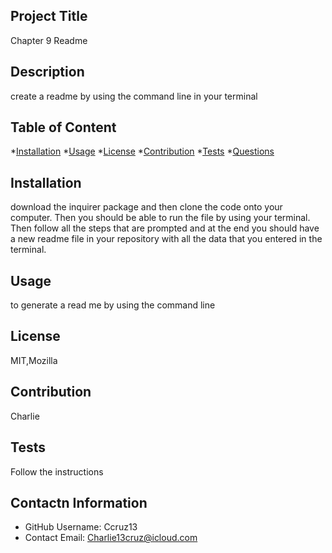 
## Project Title
Chapter 9 Readme

## Description
create a readme by using the command line in your terminal

## Table of Content
*[Installation](#Installation)
*[Usage](#Usage)
*[License](#License)
*[Contribution](#Contribution)
*[Tests](#Tests)
*[Questions](#Contact-Information)

## Installation
download the inquirer package and then clone the code onto your computer. Then you should be able to run the file by using your terminal. Then follow all the steps that are prompted and at the end you should have a new readme file in your repository with all the data that you entered in the terminal. 

## Usage
to generate a read me by using the command line

## License
MIT,Mozilla

## Contribution
Charlie

## Tests
Follow the instructions

## Contactn Information
* GitHub Username: Ccruz13
* Contact Email: Charlie13cruz@icloud.com

